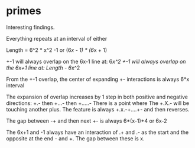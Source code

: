 # primes

Interesting findings.

Everything repeats at an interval of either

Length = 
6^2 * x^2 -1 or
(6*x - 1) * (6*x + 1)

+-1 will always overlap on the 6x-1 line at: 6*x^2
+-1 will always overlap on the 6x+1 line at: Length - 6*x^2

From the +-1 overlap, the center of expanding +- interactions is always 6*x interval

The expansion of overlap increases by 1 step in both positive and negative directions: +.- then +...- then +.....-
There is a point where The +.X.- will be touching another plus. The feature is always +.x.-+....+- and then reverses.

The gap between -+ and then next +- is always 6*(x-1)+4 or 6x-2

The 6x+1 and -1 always have an interaction of .+ and .- as the start and the opposite at the end - and +. The gap between these is x.